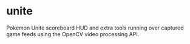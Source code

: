 # unite
Pokemon Unite scoreboard HUD and extra tools running over captured game feeds using the OpenCV video processing API.
